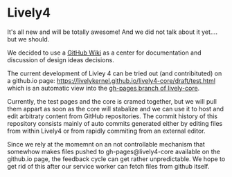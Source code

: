 # Lively4

It's all new and will be totally awesome! And we did not talk about it yet.... but we should.

We decided to use a [GitHub Wiki](https://github.com/LivelyKernel/Lively4/wiki/Home) as a center for documentation and discussion of design ideas decisions. 

The current development of Livley 4 can be tried out (and contribituted) on a github.io page: 
https://livelykernel.github.io/lively4-core/draft/test.html which is an automatic view into the [gh-pages branch of lively-core]([https://github.com/LivelyKernel/lively4-core/tree/gh-pages).

Currently, the test pages and the core is cramed together, but we will pull them appart as soon as the core will stabalize and we can use it to host and edit arbitraty content from GitHub repositories. The commit history of this repository consists mainly of auto commits generated either by editing files from within Lively4 or from rapidly commiting from an external editor.

Since we rely at the momemnt on an not controllable mechanism that somewhow makes files pushed to gh-pages@lively4-core available on the github.io page, the feedback cycle can get rather unpredictable. We hope to get rid of this after our service worker can fetch files from github itself.  
